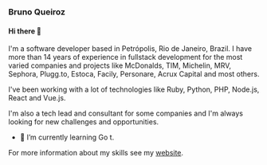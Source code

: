 ### Bruno Queiroz

#### Hi there 🚀
I'm a software developer based in Petrópolis, Rio de Janeiro, Brazil. I have more than 14 years of experience in fullstack development for the most varied companies and projects like McDonalds, TIM, Michelin, MRV, Sephora, Plugg.to, Estoca, Facily, Personare, Acrux Capital and most others.

I've been working with a lot of technologies like Ruby, Python, PHP, Node.js, React and Vue.js.

I'm also a tech lead and consultant for some companies and I'm always looking for new challenges and opportunities.


- 🌱 I’m currently learning Go t.

For more information about my skills see my [website](https://brunow.me).


